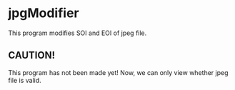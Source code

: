 jpgModifier
===========================================
This program modifies SOI and EOI of jpeg file.

CAUTION!
-------------------------------------------
This program has not been made yet! Now, we can only view whether jpeg file is valid.